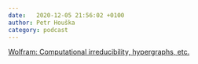 ```yaml
---
date:   2020-12-05 21:56:02 +0100
author: Petr Houška
category: podcast
---	
```

[Wolfram: Computational irreducibility, hypergraphs, etc.](https://open.spotify.com/episode/2t0RtbPcFETV9qhCSLFxA4?si=7xq2LyphQ4Wgpb48_GPY6g)
